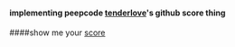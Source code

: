 #### implementing peepcode [tenderlove](https://peepcode.com/products/play-by-play-tenderlove-ruby-on-rails)'s github score thing

####show me your [score](http://gitscore.herokuapp.com)
